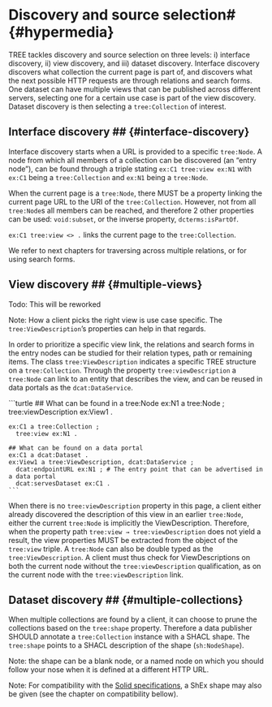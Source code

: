 # Discovery and source selection# {#hypermedia}

TREE tackles discovery and source selection on three levels: i) interface discovery, ii) view discovery, and iii) dataset discovery.
Interface discovery discovers what collection the current page is part of, and discovers what the next possible HTTP requests are through relations and search forms.
One dataset can have multiple views that can be published across different servers, selecting one for a certain use case is part of the view discovery.
Dataset discovery is then selecting a <code>tree:Collection</code> of interest.


## Interface discovery ## {#interface-discovery}

Interface discovery starts when a URL is provided to a specific <code>tree:Node</code>.
A node from which all members of a collection can be discovered (an “entry node”), can be found through a triple stating <code>ex:C1 tree:view ex:N1</code> with <code>ex:C1</code> being a <code>tree:Collection</code> and <code>ex:N1</code> being a <code>tree:Node</code>.

When the current page is a <code>tree:Node</code>, there MUST be a property linking the current page URL to the URI of the <code>tree:Collection</code>. However, not from all <code>tree:Node</code>s all members can be reached, and therefore 2 other properties can be used: <code>void:subset</code>, or the inverse property, <code>dcterms:isPartOf</code>.

<code>ex:C1 tree:view <> .</code> links the current page to the <code>tree:Collection</code>.

We refer to next chapters for traversing across multiple relations, or for using search forms.

## View discovery ## {#multiple-views}

Todo: This will be reworked

Note: How a client picks the right view is use case specific. The <code>tree:ViewDescription</code>’s properties can help in that regards.

In order to prioritize a specific view link, the relations and search forms in the entry nodes can be studied for their relation types, path or remaining items.
The class <code>tree:ViewDescription</code> indicates a specific TREE structure on a <code>tree:Collection</code>.
Through the property <code>tree:viewDescription</code> a <code>tree:Node</code> can link to an entity that describes the view, and can be reused in data portals as the <code>dcat:DataService</code>.

<div class="example">
    ```turtle
    ## What can be found in a tree:Node
    ex:N1 a tree:Node ;
      tree:viewDescription ex:View1 .
      
    ex:C1 a tree:Collection ;
      tree:view ex:N1 .

    ## What can be found on a data portal
    ex:C1 a dcat:Dataset .
    ex:View1 a tree:ViewDescription, dcat:DataService ;
      dcat:endpointURL ex:N1 ; # The entry point that can be advertised in a data portal
      dcat:servesDataset ex:C1 .
    ```
</div>

When there is no <code>tree:viewDescription</code> property in this page, a client either already discovered the description of this view in an earlier <code>tree:Node</code>, either the current <code>tree:Node</code> is implicitly the ViewDescription. Therefore, when the property path <code>tree:view → tree:viewDescription</code> does not yield a result, the view properties MUST be extracted from the object of the <code>tree:view</code> triple.
A <code>tree:Node</code> can also be double typed as the <code>tree:ViewDescription</code>. A client must thus check for ViewDescriptions on both the current node without the <code>tree:viewDescription</code> qualification, as on the current node with the <code>tree:viewDescription</code> link.


## Dataset discovery ## {#multiple-collections}

When multiple collections are found by a client, it can choose to prune the collections based on the <code>tree:shape</code> property.
Therefore a data publisher SHOULD annotate a <code>tree:Collection</code> instance with a SHACL shape.
The <code>tree:shape</code> points to a SHACL description of the shape (<code>sh:NodeShape</code>).

Note: the shape can be a blank node, or a named node on which you should follow your nose when it is defined at a different HTTP URL.

Note: For compatibility with the [Solid specifications](https://solidproject.org/TR/), a ShEx shape may also be given (see the chapter on compatibility bellow).
